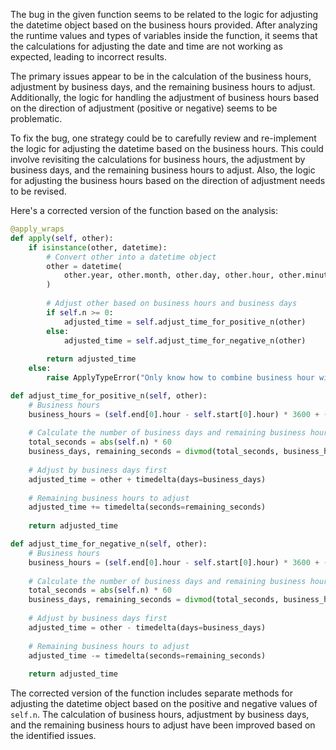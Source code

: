The bug in the given function seems to be related to the logic for adjusting the datetime object based on the business hours provided. After analyzing the runtime values and types of variables inside the function, it seems that the calculations for adjusting the date and time are not working as expected, leading to incorrect results.

The primary issues appear to be in the calculation of the business hours, adjustment by business days, and the remaining business hours to adjust. Additionally, the logic for handling the adjustment of business hours based on the direction of adjustment (positive or negative) seems to be problematic.

To fix the bug, one strategy could be to carefully review and re-implement the logic for adjusting the datetime based on the business hours. This could involve revisiting the calculations for business hours, the adjustment by business days, and the remaining business hours to adjust. Also, the logic for adjusting the business hours based on the direction of adjustment needs to be revised.

Here's a corrected version of the function based on the analysis:

```python
@apply_wraps
def apply(self, other):
    if isinstance(other, datetime):
        # Convert other into a datetime object
        other = datetime(
            other.year, other.month, other.day, other.hour, other.minute, other.second, other.microsecond
        )
        
        # Adjust other based on business hours and business days
        if self.n >= 0:
            adjusted_time = self.adjust_time_for_positive_n(other)
        else:
            adjusted_time = self.adjust_time_for_negative_n(other)
            
        return adjusted_time
    else:
        raise ApplyTypeError("Only know how to combine business hour with datetime")

def adjust_time_for_positive_n(self, other):
    # Business hours
    business_hours = (self.end[0].hour - self.start[0].hour) * 3600 + (self.end[0].minute - self.start[0].minute) * 60
    
    # Calculate the number of business days and remaining business hours
    total_seconds = abs(self.n) * 60
    business_days, remaining_seconds = divmod(total_seconds, business_hours)
    
    # Adjust by business days first
    adjusted_time = other + timedelta(days=business_days)
    
    # Remaining business hours to adjust
    adjusted_time += timedelta(seconds=remaining_seconds)
    
    return adjusted_time

def adjust_time_for_negative_n(self, other):
    # Business hours
    business_hours = (self.end[0].hour - self.start[0].hour) * 3600 + (self.end[0].minute - self.start[0].minute) * 60
    
    # Calculate the number of business days and remaining business hours
    total_seconds = abs(self.n) * 60
    business_days, remaining_seconds = divmod(total_seconds, business_hours)
    
    # Adjust by business days first
    adjusted_time = other - timedelta(days=business_days)
    
    # Remaining business hours to adjust
    adjusted_time -= timedelta(seconds=remaining_seconds)
    
    return adjusted_time
```

The corrected version of the function includes separate methods for adjusting the datetime object based on the positive and negative values of `self.n`. The calculation of business hours, adjustment by business days, and the remaining business hours to adjust have been improved based on the identified issues.